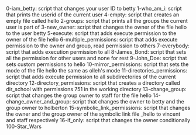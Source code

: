 0-iam_betty: script that changes your user ID to betty
1-who_am_i: script that prints the userid of the current user
4-empty: script that creates an empty file called hello
2-groups: script that prints all the groups the current user is part of
3-new_owner: script that changes the owner of the file hello to the user betty
5-execute: script that adds execute permission to the owner of the file hello
6-multiple_permissions: script that adds execute permission to the owner and group, read permission to others
7-everybody: script that adds execution permission to all
8-James_Bond: script that sets all the permission for other users and none for rest
9-John_Doe: script that sets custom permissions to hello
10-mirror_permissions: script that sets the mode of the file hello the same as olleh's mode
11-directories_permissions: script that adds execute permission to all subdirectories of the current directory
12-directory_permissions: script that creates a directory called dir_school with permissions 751 in the working directory
13-change_group: script that changes the group owner to staff for the file hello
14-change_owner_and_group: script that changes the owner to betty and the group owner to holberton
15-symbolic_link_permissions: script that changes the owner and the group owner of the symbolic link file _hello to vincent and staff respectively
16-if_only: script that changes the owner conditionally
100-Star_Wars


